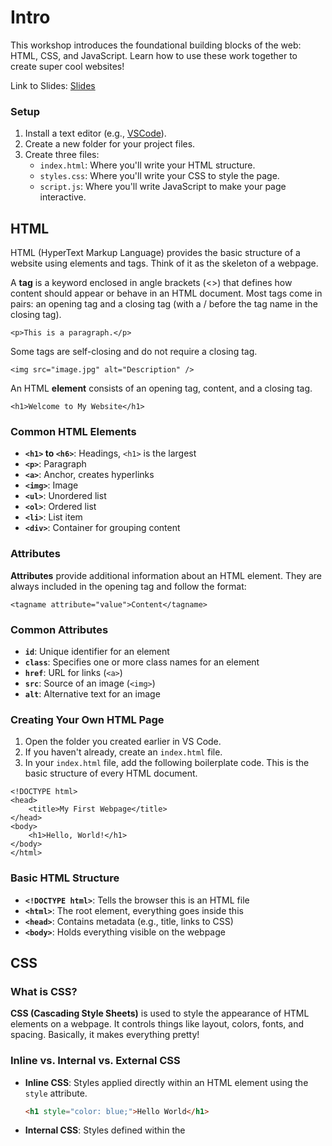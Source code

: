 # Intro

This workshop introduces the foundational building blocks of the web: HTML, CSS, and JavaScript. Learn how to use these work together to create super cool websites!

Link to Slides: [Slides](https://docs.google.com/presentation/d/183WJ3dzvoR-5tiJm2AtaWxPMg75GvIJQdzoCc45M-w0/edit?usp=sharing)

### Setup

1. Install a text editor (e.g., [VSCode](https://code.visualstudio.com/)).
2. Create a new folder for your project files.
3. Create three files:
   - `index.html`: Where you'll write your HTML structure.
   - `styles.css`: Where you'll write your CSS to style the page.
   - `script.js`: Where you'll write JavaScript to make your page interactive.

## HTML

HTML (HyperText Markup Language) provides the basic structure of a website using elements and tags. Think of it as the skeleton of a webpage.

A **tag** is a keyword enclosed in angle brackets (<>) that defines how content should appear or behave in an HTML document. Most tags come in pairs: an opening tag and a closing tag (with a / before the tag name in the closing tag).

```
<p>This is a paragraph.</p>
```

Some tags are self-closing and do not require a closing tag.

```
<img src="image.jpg" alt="Description" />
```

An HTML **element** consists of an opening tag, content, and a closing tag.

```
<h1>Welcome to My Website</h1>
```

### Common HTML Elements

- **`<h1>` to `<h6>`**: Headings, `<h1>` is the largest
- **`<p>`**: Paragraph
- **`<a>`**: Anchor, creates hyperlinks
- **`<img>`**: Image
- **`<ul>`**: Unordered list
- **`<ol>`**: Ordered list
- **`<li>`**: List item
- **`<div>`**: Container for grouping content

### Attributes

**Attributes** provide additional information about an HTML element. They are always included in the opening tag and follow the format:

```
<tagname attribute="value">Content</tagname>
```

### Common Attributes

- **`id`**: Unique identifier for an element
- **`class`**: Specifies one or more class names for an element
- **`href`**: URL for links (`<a>`)
- **`src`**: Source of an image (`<img>`)
- **`alt`**: Alternative text for an image

### Creating Your Own HTML Page

1. Open the folder you created earlier in VS Code.
2. If you haven't already, create an `index.html` file.
3. In your `index.html` file, add the following boilerplate code. This is the basic structure of every HTML document.

```
<!DOCTYPE html>
<head>
    <title>My First Webpage</title>
</head>
<body>
    <h1>Hello, World!</h1>
</body>
</html>
```

### Basic HTML Structure

- **`<!DOCTYPE html>`**: Tells the browser this is an HTML file
- **`<html>`**: The root element, everything goes inside this
- **`<head>`**: Contains metadata (e.g., title, links to CSS)
- **`<body>`**: Holds everything visible on the webpage

## CSS

### What is CSS?

**CSS (Cascading Style Sheets)** is used to style the appearance of HTML elements on a webpage. It controls things like layout, colors, fonts, and spacing. Basically, it makes everything pretty!

### Inline vs. Internal vs. External CSS

- **Inline CSS**: Styles applied directly within an HTML element using the `style` attribute.
  ```html
  <h1 style="color: blue;">Hello World</h1>
  ```
- **Internal CSS**: Styles defined within the <style> tag in the <head> section of the HTML document.

```
<head>
  <style>
    h1 { color: red; }
  </style>
</head>
```

- **External CSS**: Styles defined in a separate .css file linked to the HTML document.

```
<link rel="stylesheet" href="styles.css">
```

### Selectors

Selectors are used to target HTML elements in CSS to apply styles. Common types of selectors include:

- **Element Selector**: Targets all instances of an HTML element.

```
p { color: green; }
```

- **Class Selector**: Targets elements with a specific class attribute. Use a period (.) before the class name.

```
.myClass { font-size: 16px; }
```

- **ID Selector**: Targets a specific element with an ID. Use a hash (#) before the ID name.

```
#myID { font-weight: bold; }
```

### Syntax

CSS syntax consists of **selectors** and **declarations**:

- A selector specifies which HTML element to style.
- A declaration contains one or more property-value pairs, wrapped in curly braces {}.

```
selector {
  property: value;
}
```

Example:

```
p {
  color: blue;
  font-size: 18px;
}
```

### Common Properties

- **`color`**: Defines the text color.
- **`background-color`**: Sets the background color of an element.
- **`font-size`**: Controls the size of the text.
- **`text-align`**: Aligns the text (e.g., `left`, `right`, `center`).
- **`border`**: Adds a border around an element.
- **`margin`**: Defines space outside an element.
- **`width`**: Sets the width of an element.
- **`height`**: Sets the height of an element.

### Linking CSS To HTML

To apply CSS to an HTML document, you can link an external .css file in the <head> section of your HTML using the <link> tag:

```
<link rel="stylesheet" href="styles.css">
```

## JavaScript

JavaScript is a versatile programming language that allows you to add interactivity and dynamic behavior to your web pages. It is commonly used for manipulating the DOM, handling events, and making web pages responsive.

### What is JavaScript?

JavaScript is a programming language that makes web pages interactive. It adds behaviors to websites like updating content, validating forms, and handling user input dynamically.

### Basic Programming Concepts

- **Variables** - Store data values for use throughout your program (`let`, `const`, `var`)
- **Arrays** - Hold multiple values in a single variable, accessible by index
- **Operators** - Perform operations on values, like arithmetic (`+`, `-`), comparison (`==`, `>`, `<`), and logical (`&&`, `||`)
- **If/Else Statements** - Allow conditional execution of code based on whether a condition is true or false
- **Loops** - Repeat a block of code multiple times (for, while, do-while)
- **Functions** - Reusable blocks of code that perform a task and can accept parameters

```javascript
function greet(name) {
  console.log("Hello, " + name);
}
greet("Joe");
```

- **Objects** - Store key-value pairs, representing real-world entities and their properties

```
let person = { name: "Joe", age: 30, city: "New York" };
```

### THE DOM

The **DOM** (Document Object Model) allows JavaScript to interact with the HTML elements on a webpage by letting you select, change, add, or delete elements and their content dynamically.

Example:

```
const message = document.getElementById("message");
message.textContent = "I just changed my content!";
```

### Common DOM Methods

- **`getElementById()`**: Selects an element by its unique `id` attribute.
- **`getElementsByClassName()`**: Selects all elements with a specified class name.
- **`querySelector()`**: Selects the first element that matches a CSS selector.
- **`createElement()`**: Creates a new HTML element.
- **`appendChild()`**: Adds a new child element to a parent element.
- **`removeChild()`**: Removes a specified child element from its parent.
- **`classList.add()`**: Adds one or more classes to an element's class list.

### Event Handlers

**Event handlers** allow you to respond to user actions such as clicks, typing, or mouse movements.

Example:

```
const button = document.getElementById("clickMeButton");
button.onclick = function() {
  alert("Button was clicked!");
};
```

### Linking JS to HTML

To apply JS to an HTML document, you can link an external .js file in the <head> section of your HTML using the <script> tag:

```
<script src="script.js" defer></script>
```

# Closing Notes

This is just the tip of the iceberg when it comes to HTML, CSS, and JavaScript, but hopefully this gives you a solid starting point to dive into your project! The best way to learn and get better is through trial and error so, good luck, have fun, and happy hacking!

For more resources, check out;

- [W3Schools HTML Tutorial](https://www.w3schools.com/html/)
- [W3Schools CSS Tutorial](https://www.w3schools.com/css/)
- [W3Schools JavaScript Tutorial](https://www.w3schools.com/js/)
